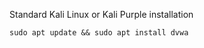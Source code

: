 Standard Kali Linux or Kali Purple installation



~~~~~~~~~~~~~~~~~~~~~~~~~~~~~~~~~
sudo apt update && sudo apt install dvwa
~~~~~~~~~~~~~~~~~~~~~~~~~~~~~~~~~
